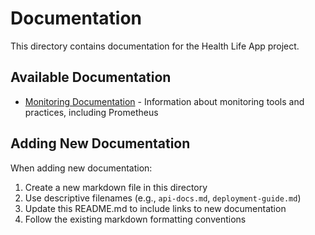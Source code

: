 # Documentation

This directory contains documentation for the Health Life App project.

## Available Documentation

- [Monitoring Documentation](./monitoring.md) - Information about monitoring tools and practices, including Prometheus

## Adding New Documentation

When adding new documentation:

1. Create a new markdown file in this directory
2. Use descriptive filenames (e.g., `api-docs.md`, `deployment-guide.md`)
3. Update this README.md to include links to new documentation
4. Follow the existing markdown formatting conventions 